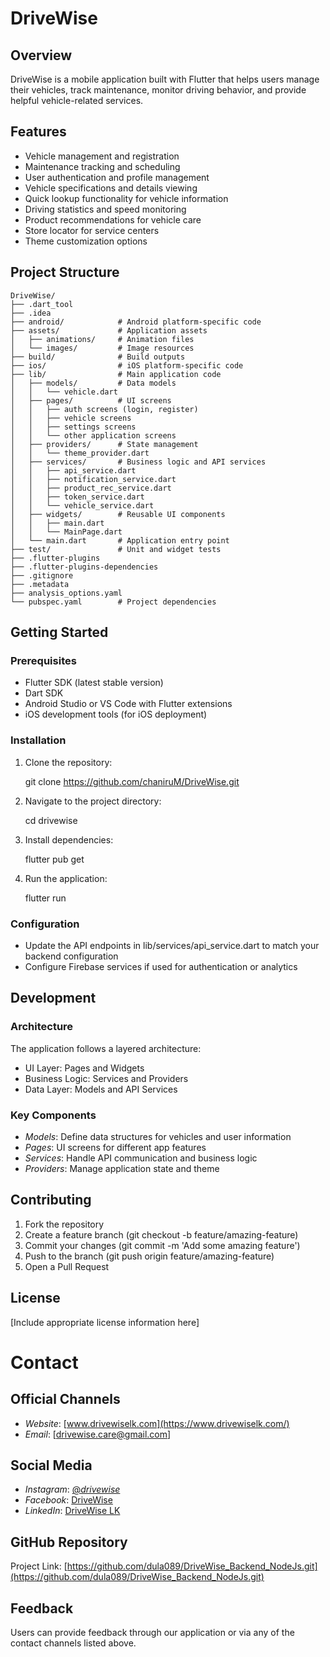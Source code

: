 # DriveWise

## Overview
DriveWise is a mobile application built with Flutter that helps users manage their vehicles, track maintenance, monitor driving behavior, and provide helpful vehicle-related services.

## Features
- Vehicle management and registration
- Maintenance tracking and scheduling
- User authentication and profile management
- Vehicle specifications and details viewing
- Quick lookup functionality for vehicle information
- Driving statistics and speed monitoring
- Product recommendations for vehicle care
- Store locator for service centers
- Theme customization options


## Project Structure
```
DriveWise/
├── .dart_tool
├── .idea
├── android/            # Android platform-specific code
├── assets/             # Application assets
│   ├── animations/     # Animation files
│   └── images/         # Image resources
├── build/              # Build outputs
├── ios/                # iOS platform-specific code
├── lib/                # Main application code
│   ├── models/         # Data models
│   │   └── vehicle.dart
│   ├── pages/          # UI screens
│   │   ├── auth screens (login, register)
│   │   ├── vehicle screens
│   │   ├── settings screens
│   │   └── other application screens
│   ├── providers/      # State management
│   │   └── theme_provider.dart
│   ├── services/       # Business logic and API services
│   │   ├── api_service.dart
│   │   ├── notification_service.dart
│   │   ├── product_rec_service.dart
│   │   ├── token_service.dart
│   │   └── vehicle_service.dart
│   ├── widgets/        # Reusable UI components
│   │   ├── main.dart
│   │   └── MainPage.dart
│   └── main.dart       # Application entry point
├── test/               # Unit and widget tests
├── .flutter-plugins
├── .flutter-plugins-dependencies
├── .gitignore
├── .metadata
├── analysis_options.yaml
└── pubspec.yaml        # Project dependencies
```


## Getting Started

### Prerequisites
- Flutter SDK (latest stable version)
- Dart SDK
- Android Studio or VS Code with Flutter extensions
- iOS development tools (for iOS deployment)

### Installation
1. Clone the repository:
   
   git clone https://github.com/chaniruM/DriveWise.git
   

2. Navigate to the project directory:
   
   cd drivewise
   

3. Install dependencies:
   
   flutter pub get
   

4. Run the application:
   
   flutter run
   

### Configuration
- Update the API endpoints in lib/services/api_service.dart to match your backend configuration
- Configure Firebase services if used for authentication or analytics

## Development

### Architecture
The application follows a layered architecture:
- UI Layer: Pages and Widgets
- Business Logic: Services and Providers
- Data Layer: Models and API Services

### Key Components
- *Models*: Define data structures for vehicles and user information
- *Pages*: UI screens for different app features
- *Services*: Handle API communication and business logic
- *Providers*: Manage application state and theme

## Contributing
1. Fork the repository
2. Create a feature branch (git checkout -b feature/amazing-feature)
3. Commit your changes (git commit -m 'Add some amazing feature')
4. Push to the branch (git push origin feature/amazing-feature)
5. Open a Pull Request

## License
[Include appropriate license information here]

# Contact

## Official Channels
- *Website*: [www.drivewiselk.com](https://www.drivewiselk.com/)
- *Email*: [drivewise.care@gmail.com]

## Social Media
- *Instagram*: [@_drivewise_](https://www.instagram.com/__drivewise__)
- *Facebook*: [DriveWise](https://www.facebook.com/share/162b7jrFa2/?mibextid=wwXIfr)
- *LinkedIn*: [DriveWise LK](https://www.linkedin.com/company/drivewise-lk)

## GitHub Repository
Project Link: [https://github.com/dula089/DriveWise_Backend_NodeJs.git](https://github.com/dula089/DriveWise_Backend_NodeJs.git)

## Feedback
Users can provide feedback through our application or via any of the contact channels listed above.
